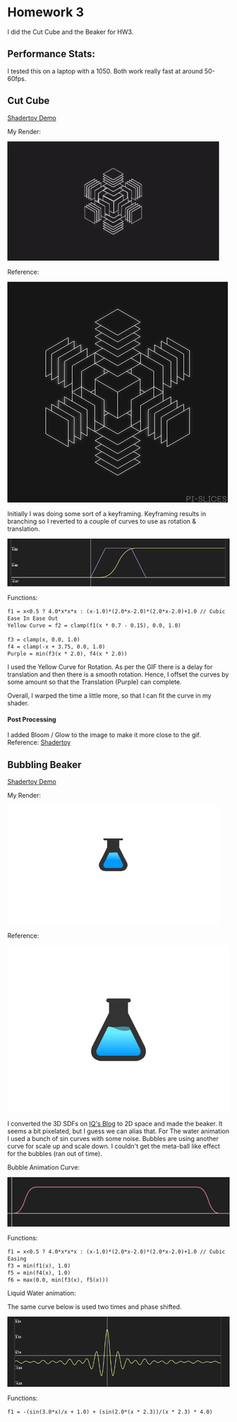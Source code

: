 # Homework 3

I did the Cut Cube and the Beaker for HW3.

## Performance Stats:

I tested this on a laptop with a 1050. Both work really fast at around 50-60fps.

## Cut Cube

[Shadertoy Demo](https://www.shadertoy.com/view/4s3czM)

My Render:

![](render/1.gif)

Reference:

![](render/1_ref.gif)

Initially I was doing some sort of a keyframing. Keyframing results in branching so I reverted to a couple of curves to use as rotation & translation.

![](graphs/1_animation_curves.PNG)

Functions:
```
f1 = x<0.5 ? 4.0*x*x*x : (x-1.0)*(2.0*x-2.0)*(2.0*x-2.0)+1.0 // Cubic Ease In Ease Out
Yellow Curve = f2 = clamp(f1(x * 0.7 - 0.15), 0.0, 1.0)

f3 = clamp(x, 0.0, 1.0)
f4 = clamp(-x + 3.75, 0.0, 1.0)
Purple = min(f3(x * 2.0), f4(x * 2.0))
```

I used the Yellow Curve for Rotation. As per the GIF there is a delay for translation and then there is a smooth rotation.
Hence, I offset the curves by some amount so that the Translation (Purple) can complete.

Overall, I warped the time a little more, so that I can fit the curve in my shader.

#### Post Processing

I added Bloom / Glow to the image to make it more close to the gif. Reference: [Shadertoy](https://www.shadertoy.com/view/lsXGWn)

## Bubbling Beaker

[Shadertoy Demo](https://www.shadertoy.com/view/ldcyz8)

My Render:

![](render/2.gif)

Reference:

![](render/2_ref.gif)

I converted the 3D SDFs on [IQ's Blog](www.iquilezles.org/www/articles/distfunctions/distfunctions.htm) to 2D space and made the beaker. It seems a bit pixelated, but I guess we can alias that.
For The water animation I used a bunch of sin curves with some noise. Bubbles are using another curve for scale up and scale down. I couldn't get the meta-ball like effect for the bubbles (ran out of time).

Bubble Animation Curve:

![](graphs/2_graph.PNG)

Functions:
```
f1 = x<0.5 ? 4.0*x*x*x : (x-1.0)*(2.0*x-2.0)*(2.0*x-2.0)+1.0 // Cubic Easing
f3 = min(f1(x), 1.0)
f5 = min(f4(x), 1.0)
f6 = max(0.0, min(f3(x), f5(x)))
```

Liquid Water animation:

The same curve below is used two times and phase shifted.

![](graphs/2_water_graph.PNG)

Functions:
```
f1 = -(sin(3.0*x)/x + 1.0) + (sin(2.0*(x * 2.3))/(x * 2.3) * 4.0)
```
